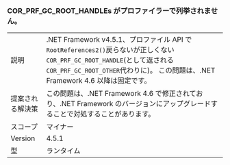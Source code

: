### <a name="corprfgcroothandles-are-not-being-enumerated-by-profilers"></a>COR_PRF_GC_ROOT_HANDLEs がプロファイラーで列挙されません。

|   |   |
|---|---|
|説明|.NET Framework v4.5.1、プロファイル API で<code>RootReferences2()</code>戻らないが正しくない<code>COR_PRF_GC_ROOT_HANDLE</code>(として返される<code>COR_PRF_GC_ROOT_OTHER</code>代わりに)。 この問題は、.NET Framework 4.6 以降は固定です。|
|提案される解決策|この問題は、.NET Framework 4.6 で修正されており、.NET Framework のバージョンにアップグレードすることで対処することがあります。|
|スコープ|マイナー|
|Version|4.5.1|
|型|ランタイム|

